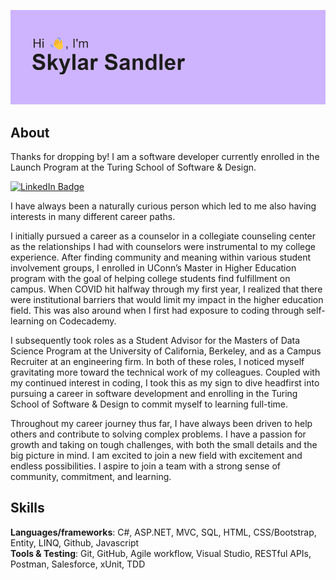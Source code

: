 ![image](https://github.com/skylarbsandler/skylarbsandler/blob/main/header.png)

## About 
Thanks for dropping by! I am a software developer currently enrolled in the Launch Program at the Turing School of Software & Design.

 <a href="https://www.linkedin.com/in/skylarbsandler/">
    <img src="https://img.shields.io/badge/LinkedIn-blue?style=for-the-badge&logo=linkedin&logoColor=white" alt="LinkedIn Badge"/>
  </a>

  I have always been a naturally curious person which led to me also having interests in many different career paths.

I initially pursued a career as a counselor in a collegiate counseling center as the relationships I had with counselors were instrumental to my college experience. 
After finding community and meaning within various student involvement groups, I enrolled in UConn’s Master in Higher Education program with the goal of helping college students find fulfillment on campus. When COVID hit halfway through my first year, I realized that there were institutional barriers that would limit my impact in the higher education field. This was also around when I first had exposure to coding through self-learning on Codecademy.

I subsequently took roles as a Student Advisor for the Masters of Data Science Program at the University of California, Berkeley, and as a Campus Recruiter at an engineering firm. 
In both of these roles, I noticed myself gravitating more toward the technical work of my colleagues. Coupled with my continued interest in coding, I took this as my sign to dive headfirst into pursuing a career in software development and enrolling in the Turing School of Software & Design to commit myself to learning full-time. 

Throughout my career journey thus far, I have always been driven to help others and contribute to solving complex problems. I have a passion for growth and taking on tough challenges, with both the small details and the big picture in mind. 
I am excited to join a new field with excitement and endless possibilities. I aspire to join a team with a strong sense of community, commitment, and learning.

## Skills
**Languages/frameworks**: C#, ASP.NET, MVC, SQL, HTML, CSS/Bootstrap, Entity, LINQ, Github, Javascript <br>
**Tools & Testing**: Git, GitHub, Agile workflow, Visual Studio, RESTful APIs, Postman, Salesforce, xUnit, TDD

